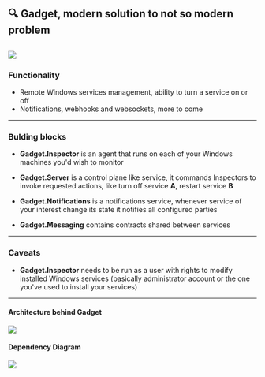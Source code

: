 ## 🔍 Gadget, modern solution to not so modern problem
![](https://i.imgur.com/Twn5yg8.png)
---
### Functionality
* Remote Windows services management, ability to turn a service on or off
* Notifications, webhooks and websockets, more to come
---
### Bulding blocks
- **Gadget.Inspector** is an agent that runs on each of your Windows machines you'd wish to monitor

- **Gadget.Server** is a control plane like service, it commands Inspectors to invoke requested actions, like turn off service **A**, restart service **B**

- **Gadget.Notifications** is a notifications service, whenever service of your interest change its state it notifies all configured parties

- **Gadget.Messaging** contains contracts shared between services 
---
### Caveats 
- **Gadget.Inspector** needs to be run as a user with rights to modify installed Windows services (basically administrator account or the one you've used to install your services)
---
#### Architecture behind Gadget
![](https://i.imgur.com/dEuEPRc.png)

#### Dependency Diagram
![](https://i.imgur.com/kTpGly9.png)
